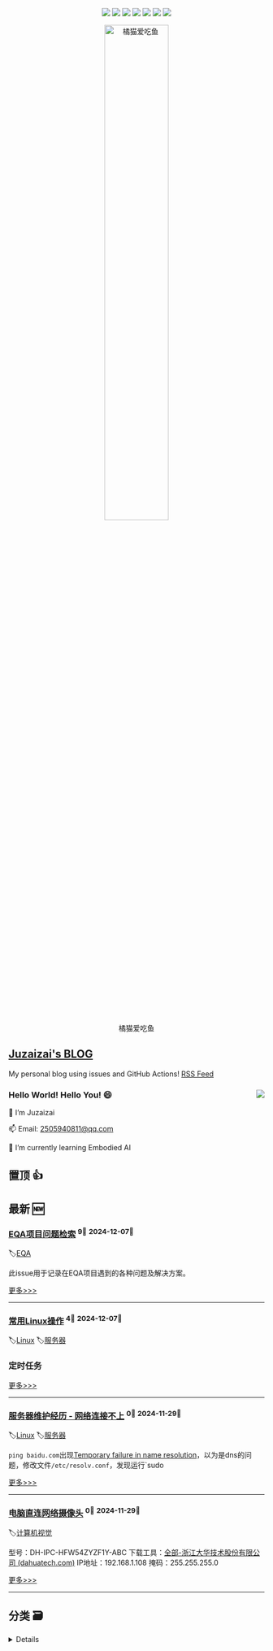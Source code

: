 

<p align='center'>
    <img src="https://badgen.net/badge/labels/9"/>
    <img src="https://badgen.net/github/issues/aqvq/aqvq"/>
    <img src="https://badgen.net/badge/last-commit/2024-12-07"/>
    <img src="https://badgen.net/github/forks/aqvq/aqvq"/>
    <img src="https://badgen.net/github/stars/aqvq/aqvq"/>
    <img src="https://badgen.net/github/watchers/aqvq/aqvq"/>
    <img src="https://badgen.net/github/release/aqvq/aqvq"/>
</p>



<p align='center'>
<a href='https://github.com/aqvq/aqvq/issues/5#issuecomment-2506161688'>
<img src='https://github.com/user-attachments/assets/7cd896fc-0b9c-40f6-bf9e-bbc62da11e7a' width='50%' alt='
橘猫爱吃鱼'>
</a>
</p>
<p align='center'>
<span>
橘猫爱吃鱼</span>
</p>


## [Juzaizai's BLOG](https://github.com/aqvq/aqvq)

My personal blog using issues and GitHub Actions! [RSS Feed](https://raw.githubusercontent.com/aqvq/aqvq/main/feed.xml) 

### Hello World! Hello You! 😄  <image align="right" src="https://github-readme-stats.vercel.app/api?username=aqvq&show_icons=true&hide_title=true&theme=gradient" />

🔭 I’m Juzaizai

📫 Email: 2505940811@qq.com

🌱 I’m currently learning Embodied AI


## 置顶 :thumbsup: 
## 最新 :new: 

### [EQA项目问题检索](https://github.com/aqvq/aqvq/issues/9) <sup>9💬</sup> <sup>2024-12-07📆</sup>

:label:[EQA](https://github.com/aqvq/aqvq/labels/EQA)

此issue用于记录在EQA项目遇到的各种问题及解决方案。

[更多>>>](https://github.com/aqvq/aqvq/issues/9)

---


### [常用Linux操作](https://github.com/aqvq/aqvq/issues/7) <sup>4💬</sup> <sup>2024-12-07📆</sup>

:label:[Linux](https://github.com/aqvq/aqvq/labels/Linux) :label:[服务器](https://github.com/aqvq/aqvq/labels/%E6%9C%8D%E5%8A%A1%E5%99%A8)

### 定时任务



[更多>>>](https://github.com/aqvq/aqvq/issues/7)

---


### [服务器维护经历 - 网络连接不上](https://github.com/aqvq/aqvq/issues/8) <sup>0💬</sup> <sup>2024-11-29📆</sup>

:label:[Linux](https://github.com/aqvq/aqvq/labels/Linux) :label:[服务器](https://github.com/aqvq/aqvq/labels/%E6%9C%8D%E5%8A%A1%E5%99%A8)

`ping baidu.com`出现[Temporary failure in name resolution](https://www.cnblogs.com/hanframe/p/17095506.html)，以为是dns的问题，修改文件`/etc/resolv.conf`，发现运行`sudo 

[更多>>>](https://github.com/aqvq/aqvq/issues/8)

---


### [电脑直连网络摄像头](https://github.com/aqvq/aqvq/issues/6) <sup>0💬</sup> <sup>2024-11-29📆</sup>

:label:[计算机视觉](https://github.com/aqvq/aqvq/labels/%E8%AE%A1%E7%AE%97%E6%9C%BA%E8%A7%86%E8%A7%89)

型号：DH-IPC-HFW54ZYZF1Y-ABC
下载工具：[全部-浙江大华技术股份有限公司 (dahuatech.com)](https://support.dahuatech.com/tools/software)
IP地址：192.168.1.108
掩码：255.255.255.0

[更多>>>](https://github.com/aqvq/aqvq/issues/6)

---


## 分类  :card_file_box: 
<details>
    <summary>
        Details
    </summary>


<details>
<summary>EQA	<sup>1📰</sup></summary>

- [EQA项目问题检索](https://github.com/aqvq/aqvq/issues/9)  <sup>9💬</sup> <sup>2024-12-07📆</sup>  	 


</details>

<details>
<summary>Linux	<sup>2📰</sup></summary>

- [服务器维护经历 - 网络连接不上](https://github.com/aqvq/aqvq/issues/8)  <sup>0💬</sup> <sup>2024-11-29📆</sup>  	 
- [常用Linux操作](https://github.com/aqvq/aqvq/issues/7)  <sup>4💬</sup> <sup>2024-12-07📆</sup>  	 


</details>

<details>
<summary>YOLO	<sup>0📰</sup></summary>



</details>

<details>
<summary>实用工具	<sup>0📰</sup></summary>



</details>

<details>
<summary>服务器	<sup>2📰</sup></summary>

- [服务器维护经历 - 网络连接不上](https://github.com/aqvq/aqvq/issues/8)  <sup>0💬</sup> <sup>2024-11-29📆</sup>  	 
- [常用Linux操作](https://github.com/aqvq/aqvq/issues/7)  <sup>4💬</sup> <sup>2024-12-07📆</sup>  	 


</details>

<details>
<summary>目标检测	<sup>0📰</sup></summary>



</details>

<details>
<summary>计算机视觉	<sup>1📰</sup></summary>

- [电脑直连网络摄像头](https://github.com/aqvq/aqvq/issues/6)  <sup>0💬</sup> <sup>2024-11-29📆</sup>  	 


</details>


</details>    
